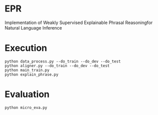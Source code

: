 # EPR
Implementation of Weakly Supervised Explainable Phrasal Reasoningfor Natural Language Inference

# Execution
```
python data_process.py --do_train --do_dev --do_test
python aligner.py --do_train --do_dev --do_test
python main_train.py
python explain_phrase.py
```

# Evaluation
```
python micro_eva.py
```
